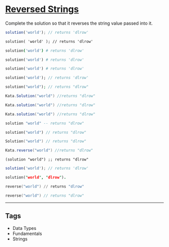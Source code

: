 # [Reversed Strings](https://www.codewars.com/kata/5168bb5dfe9a00b126000018)

Complete the solution so that it reverses the string value passed into it.

```javascript
solution('world'); // returns 'dlrow'
```

```cfml
solution( 'world' ); // returns 'dlrow'
```

```coffeescript
solution('world') # returns 'dlrow'
```

```ruby
solution('world') # returns 'dlrow'
```

```python
solution('world') # returns 'dlrow'
```

```dart
solution('world'); // returns 'dlrow'
```

```php
solution("world"); // returns "dlrow"
```

```csharp
Kata.Solution("world") //returns "dlrow"
```

```java
Kata.solution("world") //returns "dlrow"
```

```scala
Kata.solution("world") //returns "dlrow"
```

```haskell
solution "world" -- returns "dlrow"
```

```rust
solution("world") // returns "dlrow"
```

```go
Solution("world") // returns "dlrow"
```

```groovy
Kata.reverse("world") //returns "dlrow"
```

```racket
(solution "world") ;; returns "dlrow"
```

```typescript
solution('world'); // returns 'dlrow'
```

```prolog
solution("world", "dlrow").
```

```nasm
reverse("world") // returns "dlrow"
```

```swift
reverse("world") // returns "dlrow"
```

---

## Tags

- Data Types
- Fundamentals
- Strings
